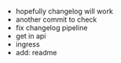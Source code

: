 - hopefully changelog will work
- another commit to check
- fix changelog pipeline
- get in api
- ingress
- add: readme
